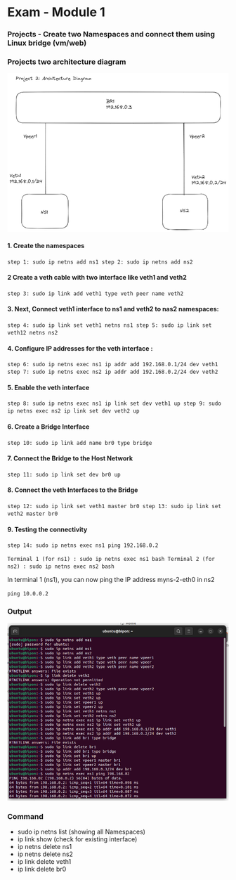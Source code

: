 # Exam - Module 1

### Projects - Create two Namespaces and connect them using Linux bridge (vm/web)

### Projects two architecture diagram

![dd](./images/project-two-architecture-diagram.png)

#### 1. Create the namespaces
`
step 1: sudo ip netns add ns1
step 2: sudo ip netns add ns2
`

#### 2 Create a veth cable with two interface like veth1 and veth2
`
step 3: sudo ip link add veth1 type veth peer name veth2
`

#### 3. Next, Connect veth1 interface to ns1 and veth2 to nas2 namespaces:
`
step 4: sudo ip link set veth1 netns ns1
step 5: sudo ip link set veth12 netns ns2
`

#### 4. Configure IP addresses for the veth interface :

`
step 6: sudo ip netns exec ns1 ip addr add 192.168.0.1/24 dev veth1
step 7: sudo ip netns exec ns2 ip addr add 192.168.0.2/24 dev veth2
`
	
#### 5. Enable the veth interface
`
step 8: sudo ip netns exec ns1 ip link set dev veth1 up
step 9: sudo ip netns exec ns2 ip link set dev veth2 up
`

#### 6. Create a Bridge Interface

`
step 10: sudo ip link add name br0 type bridge
`

#### 7. Connect the Bridge to the Host Network

`
step 11: sudo ip link set dev br0 up
`

#### 8. Connect the veth Interfaces to the Bridge

`
step 12: sudo ip link set veth1 master br0
step 13: sudo ip link set veth2 master br0
`


#### 9. Testing the connectivity

`
step 14: sudo ip netns exec ns1 ping 192.168.0.2
`

`
Terminal 1 (for ns1) : sudo ip netns exec ns1 bash
Terminal 2 (for ns2) : sudo ip netns exec ns2 bash
`

In terminal 1 (ns1), you can now ping the IP address myns-2-eth0 in ns2

`ping 10.0.0.2`

### Output

![dd](./images/module-one-project-two-output.jpeg)

### Command 
- sudo ip netns list (showing all Namespaces)
- ip link show (check for existing interface)
- ip netns delete ns1
- ip netns delete ns2
- ip link delete veth1
- ip link delete br0


